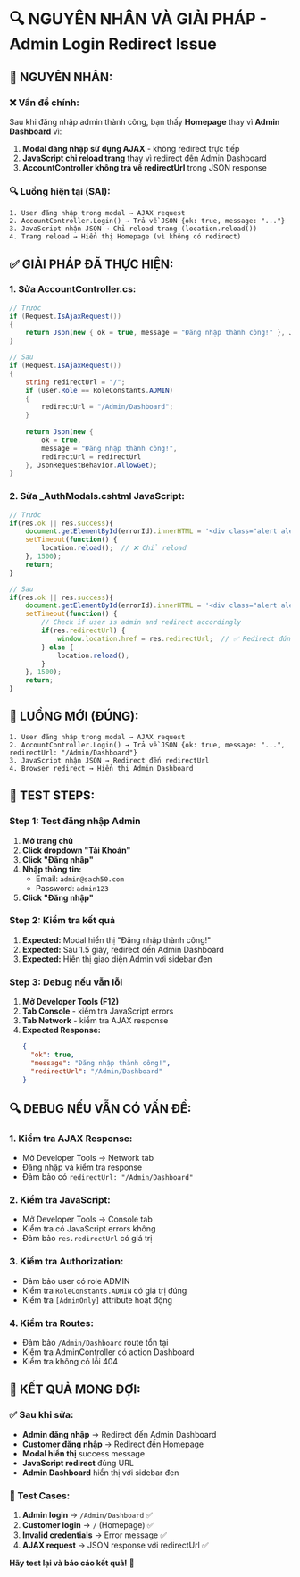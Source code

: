 # 🔍 **NGUYÊN NHÂN VÀ GIẢI PHÁP - Admin Login Redirect Issue**

## 🎯 **NGUYÊN NHÂN:**

### **❌ Vấn đề chính:**
Sau khi đăng nhập admin thành công, bạn thấy **Homepage** thay vì **Admin Dashboard** vì:

1. **Modal đăng nhập sử dụng AJAX** - không redirect trực tiếp
2. **JavaScript chỉ reload trang** thay vì redirect đến Admin Dashboard
3. **AccountController không trả về redirectUrl** trong JSON response

### **🔍 Luồng hiện tại (SAI):**
```
1. User đăng nhập trong modal → AJAX request
2. AccountController.Login() → Trả về JSON {ok: true, message: "..."}
3. JavaScript nhận JSON → Chỉ reload trang (location.reload())
4. Trang reload → Hiển thị Homepage (vì không có redirect)
```

## ✅ **GIẢI PHÁP ĐÃ THỰC HIỆN:**

### **1. Sửa AccountController.cs:**
```csharp
// Trước
if (Request.IsAjaxRequest())
{
    return Json(new { ok = true, message = "Đăng nhập thành công!" }, JsonRequestBehavior.AllowGet);
}

// Sau
if (Request.IsAjaxRequest())
{
    string redirectUrl = "/";
    if (user.Role == RoleConstants.ADMIN)
    {
        redirectUrl = "/Admin/Dashboard";
    }
    
    return Json(new { 
        ok = true, 
        message = "Đăng nhập thành công!", 
        redirectUrl = redirectUrl 
    }, JsonRequestBehavior.AllowGet);
}
```

### **2. Sửa _AuthModals.cshtml JavaScript:**
```javascript
// Trước
if(res.ok || res.success){ 
    document.getElementById(errorId).innerHTML = '<div class="alert alert-success small mb-0">' + (res.message || 'Thành công!') + '</div>';
    setTimeout(function() {
        location.reload();  // ❌ Chỉ reload
    }, 1500);
    return; 
}

// Sau
if(res.ok || res.success){ 
    document.getElementById(errorId).innerHTML = '<div class="alert alert-success small mb-0">' + (res.message || 'Thành công!') + '</div>';
    setTimeout(function() {
        // Check if user is admin and redirect accordingly
        if(res.redirectUrl) {
            window.location.href = res.redirectUrl;  // ✅ Redirect đúng
        } else {
            location.reload();
        }
    }, 1500);
    return; 
}
```

## 🔄 **LUỒNG MỚI (ĐÚNG):**

```
1. User đăng nhập trong modal → AJAX request
2. AccountController.Login() → Trả về JSON {ok: true, message: "...", redirectUrl: "/Admin/Dashboard"}
3. JavaScript nhận JSON → Redirect đến redirectUrl
4. Browser redirect → Hiển thị Admin Dashboard
```

## 🚀 **TEST STEPS:**

### **Step 1: Test đăng nhập Admin**
1. **Mở trang chủ**
2. **Click dropdown "Tài Khoản"**
3. **Click "Đăng nhập"**
4. **Nhập thông tin:**
   - Email: `admin@sach50.com`
   - Password: `admin123`
5. **Click "Đăng nhập"**

### **Step 2: Kiểm tra kết quả**
1. **Expected:** Modal hiển thị "Đăng nhập thành công!"
2. **Expected:** Sau 1.5 giây, redirect đến Admin Dashboard
3. **Expected:** Hiển thị giao diện Admin với sidebar đen

### **Step 3: Debug nếu vẫn lỗi**
1. **Mở Developer Tools (F12)**
2. **Tab Console** - kiểm tra JavaScript errors
3. **Tab Network** - kiểm tra AJAX response
4. **Expected Response:**
   ```json
   {
     "ok": true,
     "message": "Đăng nhập thành công!",
     "redirectUrl": "/Admin/Dashboard"
   }
   ```

## 🔍 **DEBUG NẾU VẪN CÓ VẤN ĐỀ:**

### **1. Kiểm tra AJAX Response:**
- Mở Developer Tools → Network tab
- Đăng nhập và kiểm tra response
- Đảm bảo có `redirectUrl: "/Admin/Dashboard"`

### **2. Kiểm tra JavaScript:**
- Mở Developer Tools → Console tab
- Kiểm tra có JavaScript errors không
- Đảm bảo `res.redirectUrl` có giá trị

### **3. Kiểm tra Authorization:**
- Đảm bảo user có role ADMIN
- Kiểm tra `RoleConstants.ADMIN` có giá trị đúng
- Kiểm tra `[AdminOnly]` attribute hoạt động

### **4. Kiểm tra Routes:**
- Đảm bảo `/Admin/Dashboard` route tồn tại
- Kiểm tra AdminController có action Dashboard
- Kiểm tra không có lỗi 404

## 🎊 **KẾT QUẢ MONG ĐỢI:**

### **✅ Sau khi sửa:**
- **Admin đăng nhập** → Redirect đến Admin Dashboard
- **Customer đăng nhập** → Redirect đến Homepage
- **Modal hiển thị** success message
- **JavaScript redirect** đúng URL
- **Admin Dashboard** hiển thị với sidebar đen

### **🎯 Test Cases:**
1. **Admin login** → `/Admin/Dashboard` ✅
2. **Customer login** → `/` (Homepage) ✅
3. **Invalid credentials** → Error message ✅
4. **AJAX request** → JSON response với redirectUrl ✅

**Hãy test lại và báo cáo kết quả!** 🚀
